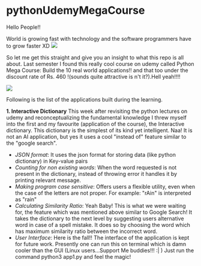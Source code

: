# pythonUdemyMegaCourse
Hello People!!

World is growing fast with technology and the software programmers have to grow faster XD 
![](https://i.pinimg.com/originals/c3/04/87/c30487ca4ddfea1babb9382556097e63.gif)

So let me get this straight and give you an insight to what this repo is all about. Last semester I found this really cool course on udemy called Python Mega Course: Build the 10 real world applications!! and that too under the discount rate of Rs. 460 !(sounds quite attractive is n't it?).Hell yeah!!!!

![](https://aweleacademy.com/wp-content/uploads/2016/03/giphy-2.gif)

Following is the list of the applications built during the learning.

__1. Interactive Dictionary__
    This week after revisiting the python lectures on udemy and reconceptualizing the fundamental knowledge I threw myself into the first and my favourite (application of the course), the Interactive dictionary. This dictionary is the simplest of its kind yet intelligent. Naa! It is not an AI application, but yes it uses a cool "instead of" feature similar to the "google search".
    
   - _JSON format_: 
    It uses the json format for storing data (like python dictionary) in Key-value pairs
   - _Counting for non existing words_:
    When the word requested is not present in the dictionary, instead of throwing error it handles it by printing relevant message.
   - _Making program case sensitive_:
    Offers users a flexible utility, even when the case of the letters are not proper. For example: "rAin" is interpreted as "rain"
   - _Calculating Similarity Ratio_:
    Yeah Baby! This is what we were waiting for, the feature which was mentioned above similar to  Google Search! It takes the dictionary to the next level by suggesting users alternative word in case of a spell mistake. It does so by choosing the word which has maximum similarity ratio between the incorrect word.
   - _User Interface_:
    Here is the fall!! The interface of the application is kept for future work. Presently one can run this on terminal which is damn cooler than the GUI (Linux users...Support Me buddies!!! :| ) Just run the command python3 app1.py and feel the magic!





